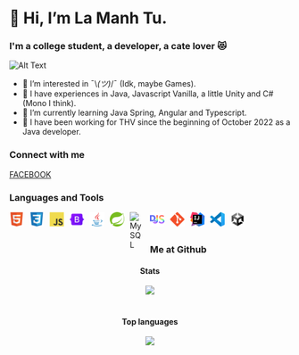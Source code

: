 # 👋 Hi, I’m La Manh Tu.

### I'm a college student, a developer, a cate lover :heart_eyes_cat:
![Alt Text](https://media.giphy.com/media/vFKqnCdLPNOKc/giphy.gif)
- 👀 I’m interested in ¯\\_(ツ)_/¯ (Idk, maybe Games).
- 🍊 I have experiences in Java, Javascript Vanilla, a little Unity and C# (Mono I think).
- 🌱 I’m currently learning Java Spring, Angular and Typescript.
- 🏢 I have been working for THV since the beginning of October 2022 as a Java developer.

### Connect with me
[FACEBOOK](https://www.facebook.com/tuudotexe/)

### Languages and Tools
<img align="left" alt="HTML5" width="26px" src="https://github.com/devicons/devicon/blob/v2.15.1/icons/html5/html5-original.svg" style="padding-right:10px;" />
<img align="left" alt="CSS3" width="26px" src="https://github.com/devicons/devicon/blob/v2.15.1/icons/css3/css3-original.svg" style="padding-right:10px;" />
<img align="left" alt="Javascript" width="26px" src="https://github.com/devicons/devicon/blob/v2.15.1/icons/javascript/javascript-original.svg" style="padding-right:10px;" />
<img align="left" alt="Bootstrap 3" width="26px" src="https://github.com/devicons/devicon/blob/v2.15.1/icons/bootstrap/bootstrap-original.svg" style="padding-right:10px;" />
<img align="left" alt="Java" width="26px" src="https://github.com/devicons/devicon/blob/v2.15.1/icons/java/java-original.svg" style="padding-right:10px;" />
<img align="left" alt="Spring Boot" width="26px" src="https://github.com/devicons/devicon/blob/v2.15.1/icons/spring/spring-original.svg" style="padding-right:10px;" />
<img align="left" alt="MySQL" width="26px" src="https://cdn.jsdelivr.net/gh/devicons/devicon/icons/mysql/mysql-original.svg" style="padding-right:10px;" />
<img align="left" alt="Discord JS" width="26px" src="https://github.com/devicons/devicon/blob/v2.15.1/icons/discordjs/discordjs-original.svg" style="padding-right:10px;" />
<img align="left" alt="Git" width="26px" src="https://github.com/devicons/devicon/blob/v2.15.1/icons/git/git-original.svg" style="padding-right:10px;" />
<img align="left" alt="Intellij" width="26px" src="https://github.com/devicons/devicon/blob/v2.15.1/icons/intellij/intellij-original.svg" style="padding-right:10px;" />
<img align="left" alt="VS Code" width="26px" src="https://github.com/devicons/devicon/blob/v2.15.1/icons/vscode/vscode-original.svg" style="padding-right:10px;" />
<img align="left" alt="VS Code" width="26px" src="https://github.com/devicons/devicon/blob/v2.15.1/icons/unity/unity-original.svg" style="padding-right:10px;" />
<br>
<br>

### Me at Github

<div align="center">
    <h4>Stats</h4>
    <img src="https://github-readme-stats.vercel.app/api?username=maruthedev"/>
  </a><br><br>
    <h4>Top languages</h4>
    <img src="https://github-readme-stats.vercel.app/api/top-langs/?username=maruthedev"/>
</div>



<!---
k9-maru/k9-maru is a ✨ special ✨ repository because its `README.md` (this file) appears on your GitHub profile.
You can click the Preview link to take a look at your changes.
--->
